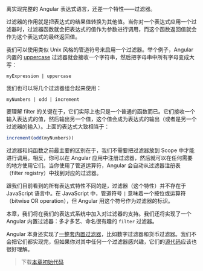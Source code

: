 离实现完整的 Angular 表达式语言，还差一个特性——过滤器。

过滤器的作用就是把表达式的结果值转换为其他值。当你对一个表达式应用一个过滤器时，过滤器函数就会把表达式的值作为参数进行调用，而这个函数返回值就会作为这个表达式的最终返回值。

我们可以使用类似 Unix 风格的管道符号来启用一个过滤器。举个例子，Angular 内置的 [uppercase](https://docs.angularjs.org/api/ng/filter/uppercase) 过滤器就会接收一个字符串，然后把字母串中所有字母变成大写：

```
myExpression | uppercase
```

我们也可以将几个过滤器组合起来使用：

```
myNumbers | odd | increment
```

要理解 filter 的关键在于，它们实际上也只是一个普通的函数而已。它们接收一个输入表达式的值，然后输出另一个值，这个值会成为表达式的输出（或者是另一个过滤器的输入）。上面的表达式大致相当于：

```js
increment(odd(myNumbers))
```

过滤器和纯函数之前最主要的区别在于，我们不需要把过滤器放到 Scope 中才能进行调用。相反，你可以在 Angular 应用中注册过滤器，然后就可以在任何需要的地方使用它们。当你使用了管道运算符，Angular 会自动从过滤器注册表（filter registry）中找到对应的过滤器。

跟我们目前看到的所有表达式特性不同的是，过滤器（这个特性）并不存在于 JavaScript 语言中。在 JavaScript 中，管道符号 `|` 意味着一个按位或运算符（bitwise OR operation），但 Angular 用这个符号作为过滤器的标识。

本章，我们将在我们的表达式系统中加入对过滤器的支持。我们还将实现了一个 Angular 内置过滤器：多才多艺、命名很有趣的 `filter` 过滤器。

Angular 本身还实现了[一整套内置过滤器](https://docs.angularjs.org/api/ng/filter)，比如数字过滤器和货币过滤器。我们不会把它们都实现完，但如果你对其中任何一个过滤器感兴趣，它们的[源代码](https://github.com/angular/angular.js/tree/master/src/ng/filter)应该也很好理解。

> 下载[本章初始代码](https://github.com/teropa/build-your-own-angularjs/releases/tag/chapter8-operator-expressions)